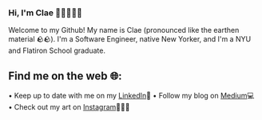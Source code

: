 ### Hi, I'm Clae 👋🏻🧑🏻‍💻

Welcome to my Github! My name is Clae (pronounced like the earthen material 🪨🪨). I'm a Software Engineer, native New Yorker, and I'm a NYU and Flatiron School graduate.

## Find me on the web 🌐:
• Keep up to date with me on my [LinkedIn](https://www.linkedin.com/in/clae-lu/)🤝
• Follow my blog on [Medium](https://medium.com/@kurararu)💻
• Check out my art on [Instagram](https://instagram.com/clae.creates)🧑🏻‍🎨

<!--
**clayruh/clayruh** is a ✨ _special_ ✨ repository because its `README.md` (this file) appears on your GitHub profile.

Here are some ideas to get you started:

- 🔭 I’m currently working on ...
- 🌱 I’m currently learning ...
- 👯 I’m looking to collaborate on ...
- 🤔 I’m looking for help with ...
- 💬 Ask me about ...
- 📫 How to reach me: ...
- 😄 Pronouns: ...
- ⚡ Fun fact: ...
-->
